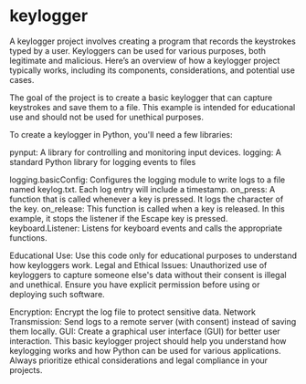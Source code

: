 # keylogger
A keylogger project involves creating a program that records the keystrokes typed by a user. Keyloggers can be used for various purposes, both legitimate and malicious. Here’s an overview of how a keylogger project typically works, including its components, considerations, and potential use cases.


The goal of the project is to create a basic keylogger that can capture keystrokes and save them to a file. This example is intended for educational use and should not be used for unethical purposes.

To create a keylogger in Python, you'll need a few libraries:

pynput: A library for controlling and monitoring input devices.
logging: A standard Python library for logging events to files


logging.basicConfig: Configures the logging module to write logs to a file named keylog.txt. Each log entry will include a timestamp.
on_press: A function that is called whenever a key is pressed. It logs the character of the key.
on_release: This function is called when a key is released. In this example, it stops the listener if the Escape key is pressed.
keyboard.Listener: Listens for keyboard events and calls the appropriate functions.


Educational Use: Use this code only for educational purposes to understand how keyloggers work.
Legal and Ethical Issues: Unauthorized use of keyloggers to capture someone else's data without their consent is illegal and unethical. Ensure you have explicit permission before using or deploying such software.


Encryption: Encrypt the log file to protect sensitive data.
Network Transmission: Send logs to a remote server (with consent) instead of saving them locally.
GUI: Create a graphical user interface (GUI) for better user interaction.
This basic keylogger project should help you understand how keylogging works and how Python can be used for various applications. Always prioritize ethical considerations and legal compliance in your projects.
